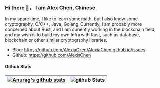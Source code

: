 ### Hi there 👋， I am Alex Chen, Chinese.

In my spare time, I like to learn some math, but I also know some cryptography, C/C++, Java, Golang. Currently, I am probably more concerned about Rust, and I am currently working in the blockchain field, and my wish is to build my own Infra with Rust, such as database, blockchain or other similar cryptography libraries.

* Blog: https://github.com/AlexiaChen/AlexiaChen.github.io/issues
* Github: https://github.com/AlexiaChen

#### Github Stats

| [![Anurag's github stats](https://github-readme-stats.vercel.app/api?username=AlexiaChen&theme=gruvbox)](https://github.com/anuraghazra/github-readme-stats) | ![github Stats](https://github-profile-summary-cards.vercel.app/api/cards/most-commit-language?username=AlexiaChen&theme=dracula) |
| ------------------------------------------------------------ | ------------------------------------------------------------ |



